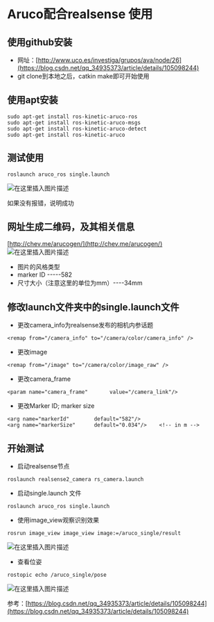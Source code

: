 # Aruco配合realsense 使用



## 使用github安装
* 网址：[http://www.uco.es/investiga/grupos/ava/node/26](https://blog.csdn.net/qq_34935373/article/details/105098244)  
* git clone到本地之后，catkin make即可开始使用

## 使用apt安装
```shell
sudo apt-get install ros-kinetic-aruco-ros
sudo apt-get install ros-kinetic-aruco-msgs
sudo apt-get install ros-kinetic-aruco-detect
sudo apt-get install ros-kinetic-aruco
```

## 测试使用
```shell
roslaunch aruco_ros single.launch
```
![在这里插入图片描述](https://img-blog.csdnimg.cn/88eba0a511a84000b1e458e9aca123c7.png?x-oss-process=image/watermark,type_ZHJvaWRzYW5zZmFsbGJhY2s,shadow_50,text_Q1NETiBAU3R1X2FydA==,size_20,color_FFFFFF,t_70,g_se,x_16#pic_center)

如果没有报错，说明成功

## 网址生成二维码，及其相关信息
[http://chev.me/arucogen/](http://chev.me/arucogen/)
![在这里插入图片描述](https://img-blog.csdnimg.cn/dc91858c732f420997f507207f3ed4af.png?x-oss-process=image/watermark,type_ZHJvaWRzYW5zZmFsbGJhY2s,shadow_50,text_Q1NETiBAU3R1X2FydA==,size_20,color_FFFFFF,t_70,g_se,x_16#pic_center)

* 图片的风格类型  
* marker ID  -----582
* 尺寸大小（注意这里的单位为mm）----34mm

## 修改launch文件夹中的single.launch文件
* 更改camera_info为realsense发布的相机内参话题
```shell
<remap from="/camera_info" to="/camera/color/camera_info" />
```
* 更改image
```shell
<remap from="/image" to="/camera/color/image_raw" />
```
* 更改camera_frame
```shell
<param name="camera_frame"       value="/camera_link"/>
```
* 更改Marker ID; marker size
```shell
<arg name="markerId"        default="582"/>
<arg name="markerSize"      default="0.034"/>    <!-- in m -->
```

## 开始测试
* 启动realsense节点
```shell
roslaunch realsense2_camera rs_camera.launch
```

* 启动single.launch 文件
```shell
roslaunch aruco_ros single.launch
```

* 使用image_view观察识别效果
```shell
rosrun image_view image_view image:=/aruco_single/result
```
![在这里插入图片描述](https://img-blog.csdnimg.cn/68ec901a24e14ff18f98f8054d7c258e.png?x-oss-process=image/watermark,type_ZHJvaWRzYW5zZmFsbGJhY2s,shadow_50,text_Q1NETiBAU3R1X2FydA==,size_14,color_FFFFFF,t_70,g_se,x_16#pic_center)


* 查看位姿
```shell
rostopic echo /aruco_single/pose
```
![在这里插入图片描述](https://img-blog.csdnimg.cn/c88192a6cabb4c74b9ebe53ff709531e.png#pic_center)


参考：[https://blog.csdn.net/qq_34935373/article/details/105098244](https://blog.csdn.net/qq_34935373/article/details/105098244)






